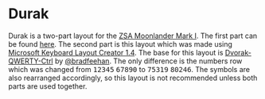 # Durak

Durak is a two-part layout for the [ZSA Moonlander Mark I](https://www.zsa.io/moonlander/). The first part can be found [here](https://configure.zsa.io/moonlander/layouts/RqMGW/WOwr3/0). The second part is this layout which was made using [Microsoft Keyboard Layout Creator 1.4](https://www.microsoft.com/en-us/download/details.aspx?id=102134). The base for this layout is [Dvorak-QWERTY-Ctrl](https://github.com/bradfeehan/Dvorak-QWERTY-Ctrl) by [@bradfeehan](https://github.com/bradfeehan). The only difference is the numbers row which was changed from <kbd>1</kbd><kbd>2</kbd><kbd>3</kbd><kbd>4</kbd><kbd>5</kbd> <kbd>6</kbd><kbd>7</kbd><kbd>8</kbd><kbd>9</kbd><kbd>0</kbd> to <kbd>7</kbd><kbd>5</kbd><kbd>3</kbd><kbd>1</kbd><kbd>9</kbd> <kbd>8</kbd><kbd>0</kbd><kbd>2</kbd><kbd>4</kbd><kbd>6</kbd>. The symbols are also rearranged accordingly, so this layout is not recommended unless both parts are used together.
